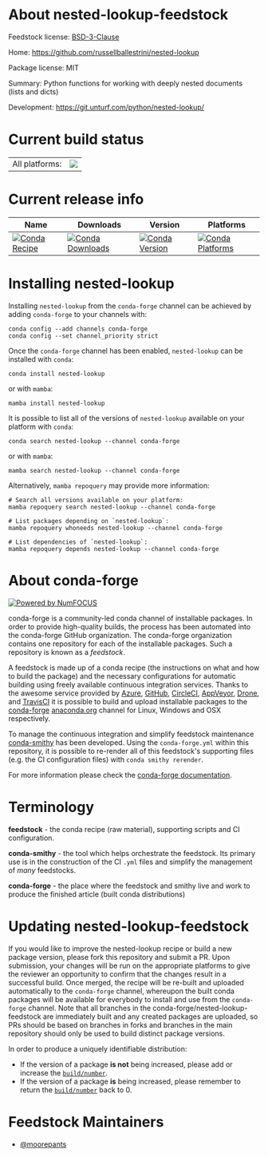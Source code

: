 About nested-lookup-feedstock
=============================

Feedstock license: [BSD-3-Clause](https://github.com/conda-forge/nested-lookup-feedstock/blob/main/LICENSE.txt)

Home: https://github.com/russellballestrini/nested-lookup

Package license: MIT

Summary: Python functions for working with deeply nested documents (lists and dicts)

Development: https://git.unturf.com/python/nested-lookup/

Current build status
====================


<table><tr><td>All platforms:</td>
    <td>
      <a href="https://dev.azure.com/conda-forge/feedstock-builds/_build/latest?definitionId=11834&branchName=main">
        <img src="https://dev.azure.com/conda-forge/feedstock-builds/_apis/build/status/nested-lookup-feedstock?branchName=main">
      </a>
    </td>
  </tr>
</table>

Current release info
====================

| Name | Downloads | Version | Platforms |
| --- | --- | --- | --- |
| [![Conda Recipe](https://img.shields.io/badge/recipe-nested--lookup-green.svg)](https://anaconda.org/conda-forge/nested-lookup) | [![Conda Downloads](https://img.shields.io/conda/dn/conda-forge/nested-lookup.svg)](https://anaconda.org/conda-forge/nested-lookup) | [![Conda Version](https://img.shields.io/conda/vn/conda-forge/nested-lookup.svg)](https://anaconda.org/conda-forge/nested-lookup) | [![Conda Platforms](https://img.shields.io/conda/pn/conda-forge/nested-lookup.svg)](https://anaconda.org/conda-forge/nested-lookup) |

Installing nested-lookup
========================

Installing `nested-lookup` from the `conda-forge` channel can be achieved by adding `conda-forge` to your channels with:

```
conda config --add channels conda-forge
conda config --set channel_priority strict
```

Once the `conda-forge` channel has been enabled, `nested-lookup` can be installed with `conda`:

```
conda install nested-lookup
```

or with `mamba`:

```
mamba install nested-lookup
```

It is possible to list all of the versions of `nested-lookup` available on your platform with `conda`:

```
conda search nested-lookup --channel conda-forge
```

or with `mamba`:

```
mamba search nested-lookup --channel conda-forge
```

Alternatively, `mamba repoquery` may provide more information:

```
# Search all versions available on your platform:
mamba repoquery search nested-lookup --channel conda-forge

# List packages depending on `nested-lookup`:
mamba repoquery whoneeds nested-lookup --channel conda-forge

# List dependencies of `nested-lookup`:
mamba repoquery depends nested-lookup --channel conda-forge
```


About conda-forge
=================

[![Powered by
NumFOCUS](https://img.shields.io/badge/powered%20by-NumFOCUS-orange.svg?style=flat&colorA=E1523D&colorB=007D8A)](https://numfocus.org)

conda-forge is a community-led conda channel of installable packages.
In order to provide high-quality builds, the process has been automated into the
conda-forge GitHub organization. The conda-forge organization contains one repository
for each of the installable packages. Such a repository is known as a *feedstock*.

A feedstock is made up of a conda recipe (the instructions on what and how to build
the package) and the necessary configurations for automatic building using freely
available continuous integration services. Thanks to the awesome service provided by
[Azure](https://azure.microsoft.com/en-us/services/devops/), [GitHub](https://github.com/),
[CircleCI](https://circleci.com/), [AppVeyor](https://www.appveyor.com/),
[Drone](https://cloud.drone.io/welcome), and [TravisCI](https://travis-ci.com/)
it is possible to build and upload installable packages to the
[conda-forge](https://anaconda.org/conda-forge) [anaconda.org](https://anaconda.org/)
channel for Linux, Windows and OSX respectively.

To manage the continuous integration and simplify feedstock maintenance
[conda-smithy](https://github.com/conda-forge/conda-smithy) has been developed.
Using the ``conda-forge.yml`` within this repository, it is possible to re-render all of
this feedstock's supporting files (e.g. the CI configuration files) with ``conda smithy rerender``.

For more information please check the [conda-forge documentation](https://conda-forge.org/docs/).

Terminology
===========

**feedstock** - the conda recipe (raw material), supporting scripts and CI configuration.

**conda-smithy** - the tool which helps orchestrate the feedstock.
                   Its primary use is in the construction of the CI ``.yml`` files
                   and simplify the management of *many* feedstocks.

**conda-forge** - the place where the feedstock and smithy live and work to
                  produce the finished article (built conda distributions)


Updating nested-lookup-feedstock
================================

If you would like to improve the nested-lookup recipe or build a new
package version, please fork this repository and submit a PR. Upon submission,
your changes will be run on the appropriate platforms to give the reviewer an
opportunity to confirm that the changes result in a successful build. Once
merged, the recipe will be re-built and uploaded automatically to the
`conda-forge` channel, whereupon the built conda packages will be available for
everybody to install and use from the `conda-forge` channel.
Note that all branches in the conda-forge/nested-lookup-feedstock are
immediately built and any created packages are uploaded, so PRs should be based
on branches in forks and branches in the main repository should only be used to
build distinct package versions.

In order to produce a uniquely identifiable distribution:
 * If the version of a package **is not** being increased, please add or increase
   the [``build/number``](https://docs.conda.io/projects/conda-build/en/latest/resources/define-metadata.html#build-number-and-string).
 * If the version of a package **is** being increased, please remember to return
   the [``build/number``](https://docs.conda.io/projects/conda-build/en/latest/resources/define-metadata.html#build-number-and-string)
   back to 0.

Feedstock Maintainers
=====================

* [@moorepants](https://github.com/moorepants/)

